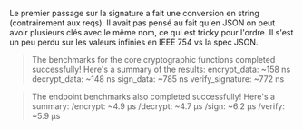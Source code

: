 Le premier passage sur la signature a fait une conversion en string (contrairement aux reqs).
Il avait pas pensé au fait qu'en JSON on peut avoir plusieurs clés avec le même nom, ce qui est tricky pour l'ordre.
Il s'est un peu perdu sur les valeurs infinies en IEEE 754 vs la spec JSON.

> The benchmarks for the core cryptographic functions completed successfully!
> Here's a summary of the results:
> encrypt_data: ~158 ns
> decrypt_data: ~148 ns
> sign_data: ~785 ns
> verify_signature: ~772 ns

> The endpoint benchmarks also completed successfully!
> Here's a summary:
> /encrypt: ~4.9 µs
> /decrypt: ~4.7 µs
> /sign: ~6.2 µs
> /verify: ~5.9 µs